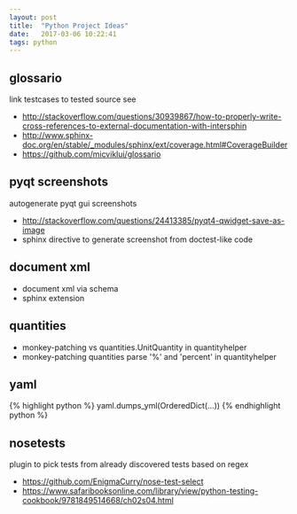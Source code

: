 ```yaml
---
layout: post
title:  "Python Project Ideas"
date:   2017-03-06 10:22:41
tags: python
---
```


glossario
---------
link testcases to tested source
see
* http://stackoverflow.com/questions/30939867/how-to-properly-write-cross-references-to-external-documentation-with-intersphin
* http://www.sphinx-doc.org/en/stable/_modules/sphinx/ext/coverage.html#CoverageBuilder
* https://github.com/micviklui/glossario

pyqt screenshots
----------------
autogenerate pyqt gui screenshots
* http://stackoverflow.com/questions/24413385/pyqt4-qwidget-save-as-image
* sphinx directive to generate screenshot from doctest-like code 

document xml
------------
* document xml via schema
* sphinx extension

quantities
----------
* monkey-patching vs quantities.UnitQuantity in quantityhelper
* monkey-patching quantities parse '%' and 'percent' in quantityhelper

yaml
----
{% highlight python %}
yaml.dumps_yml(OrderedDict(...))
{% endhighlight python %}

nosetests
---------
plugin to pick tests from already discovered tests based on regex
* https://github.com/EnigmaCurry/nose-test-select
* https://www.safaribooksonline.com/library/view/python-testing-cookbook/9781849514668/ch02s04.html
